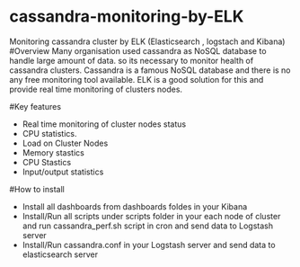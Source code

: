 # cassandra-monitoring-by-ELK
Monitoring cassandra cluster by ELK (Elasticsearch , logstach and Kibana) 
#Overview
Many organisation used cassandra as NoSQL database to handle large amount of data. so its necessary to monitor health of cassandra clusters. Cassandra is a famous NoSQL database and there is no any free monitoring tool  available. 
ELK is a good solution for this and provide real time monitoring of clusters nodes.

#Key features
* Real time monitoring of cluster nodes status
* CPU statistics.
* Load on Cluster Nodes
* Memory stastics
* CPU Stastics
* Input/output statistics

#How to install
* Install all dashboards from dashboards foldes in your Kibana
* Install/Run all scripts under scripts folder in your each node of cluster and run cassandra_perf.sh script in cron and send data to Logstash server
* Install/Run cassandra.conf in your Logstash server and send data to elasticsearch server 
